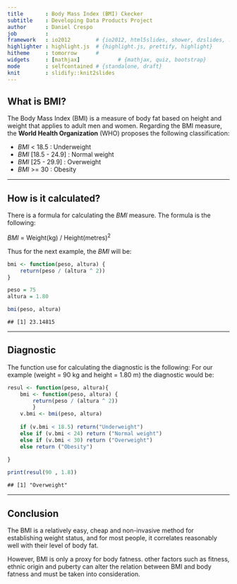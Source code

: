 ```yaml
---
title       : Body Mass Index (BMI) Ckecker
subtitle    : Developing Data Products Project
author      : Daniel Crespo
job         : 
framework   : io2012        # {io2012, html5slides, shower, dzslides, ...}
highlighter : highlight.js  # {highlight.js, prettify, highlight}
hitheme     : tomorrow      # 
widgets     : [mathjax]            # {mathjax, quiz, bootstrap}
mode        : selfcontained # {standalone, draft}
knit        : slidify::knit2slides
---
```


## What is BMI?

The Body Mass Index (BMI) is a measure of body fat based on height and weight that applies to adult men and women.
Regarding the BMI measure, the **World Health Organization** (WHO) proposes the following classification:
* *BMI* < 18.5       : Underweight
* *BMI* [18.5 - 24.9] : Normal weight
* *BMI* [25 - 29.9]   : Overweight
* *BMI* >= 30        : Obesity

--- 

## How is it calculated?
There is a formula for calculating the *BMI* measure. The formula is the following:

*BMI* = Weight(kg) / Height(metres)$^2$

Thus for the next example, the *BMI* will be:


```r
bmi <- function(peso, altura) {
    return(peso / (altura ^ 2))
}

peso = 75
altura = 1.80

bmi(peso, altura)
```

```
## [1] 23.14815
```


---

## Diagnostic
The function use for calculating the diagnostic is the following: 
For our example (weight = 90 kg and height = 1.80 m) the diagnostic would be:

```r
resul <- function(peso, altura){
    bmi <- function(peso, altura) {
        return(peso / (altura ^ 2))
        }
    v.bmi <- bmi(peso, altura)
    
    if (v.bmi < 18.5) return("Underweight")
    else if (v.bmi < 24) return ("Normal weight")
    else if (v.bmi < 30) return ("Overweight")
    else return ("Obesity")
    
}

print(resul(90 , 1.8))
```

```
## [1] "Overweight"
```

---
## Conclusion
The BMI is a relatively easy, cheap and non-invasive method for establishing weight status, and for most people, it correlates reasonably well with their level of body fat. 

However, BMI is only a proxy for body fatness. other factors such as fitness, ethnic origin and puberty can alter the relation 
between BMI and body fatness and must be taken into consideration.

